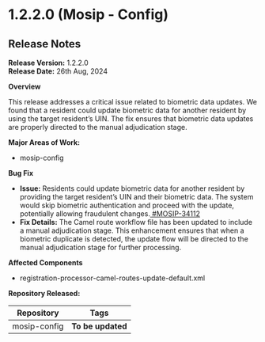 # 1.2.2.0 (Mosip - Config)

## Release Notes

**Release Version:** 1.2.2.0\
**Release Date:** 26th Aug, 2024

**Overview**

This release addresses a critical issue related to biometric data updates. We found that a resident could update biometric data for another resident by using the target resident’s UIN. The fix ensures that biometric data updates are properly directed to the manual adjudication stage.

**Major Areas of Work:**

* mosip-config

**Bug Fix**

* **Issue:** Residents could update biometric data for another resident by providing the target resident’s UIN and their biometric data. The system would skip biometric authentication and proceed with the update, potentially allowing fraudulent changes.[ #MOSIP-34112](https://mosip.atlassian.net/browse/MOSIP-34112)
* **Fix Details:** The Camel route workflow file has been updated to include a manual adjudication stage. This enhancement ensures that when a biometric duplicate is detected, the update flow will be directed to the manual adjudication stage for further processing.

**Affected Components**

* &#x20;registration-processor-camel-routes-update-default.xml

**Repository Released:**

| **Repository** | **Tags**          |
| -------------- | ----------------- |
| mosip-config   | **To be updated** |
